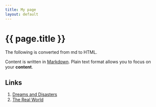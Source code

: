```yaml
---
title: My page
layout: default
---
```


# {{ page.title }}

The following is converted from md to HTML. 

Content is written in [Markdown](https://learnxinyminutes.com/docs/markdown/).
Plain text format allows you to focus on your **content**.

## Links
1. [Dreams and Disasters](/posts/DreamDisasters/DreamsDisastersLP.md)
1. [The Real World](/posts/TheRealWorld/TheReadWorld.md)
